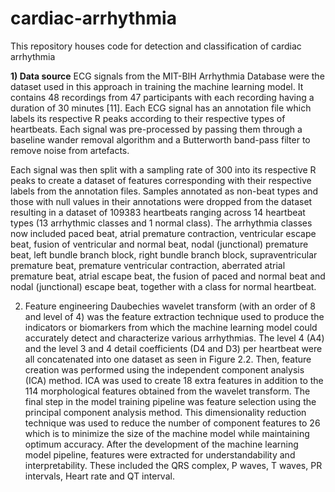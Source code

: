 # cardiac-arrhythmia
This repository houses code for detection and classification of cardiac arrhythmia


**1)	Data source**
ECG signals from the MIT-BIH Arrhythmia Database were the dataset used in this approach in training the machine learning model. It contains 48 recordings from 47 participants with each recording having a duration of 30 minutes [11]. Each ECG signal has an annotation file which labels its respective R peaks according to their respective types of heartbeats. Each signal was pre-processed by passing them through a baseline wander removal algorithm and a Butterworth band-pass filter to remove noise from artefacts.

Each signal was then split with a sampling rate of 300 into its respective R peaks to create a dataset of features corresponding with their respective labels from the annotation files. Samples annotated as non-beat types and those with null values in their annotations were dropped from the dataset resulting in a dataset of 109383 heartbeats ranging across 14 heartbeat types (13 arrhythmic classes and 1 normal class). The arrhythmia classes now included paced beat, atrial premature contraction, ventricular escape beat, fusion of ventricular and normal beat, nodal (junctional) premature beat, left bundle branch block, right bundle branch block, supraventricular premature beat, premature ventricular contraction, aberrated atrial premature beat, atrial escape beat, the fusion of paced and normal beat and nodal (junctional) escape beat, together with a class for normal heartbeat.

2)	Feature engineering
Daubechies wavelet transform (with an order of 8 and level of 4) was the feature extraction technique used to produce the indicators or biomarkers from which the machine learning model could accurately detect and characterize various arrhythmias. The level 4 (A4) and the level 3 and 4 detail coefficients (D4 and D3) per heartbeat were all concatenated into one dataset as seen in Figure 2.2. Then, feature creation was performed using the independent component analysis (ICA) method. ICA was used to create 18 extra features in addition to the 114 morphological features obtained from the wavelet transform. The final step in the model training pipeline was feature selection using the principal component analysis method. This dimensionality reduction technique was used to reduce the number of component features to 26 which is to minimize the size of the machine model while maintaining optimum accuracy. After the development of the machine learning model pipeline, features were extracted for understandability and interpretability. These included the QRS complex, P waves, T waves, PR intervals, Heart rate and QT interval.
